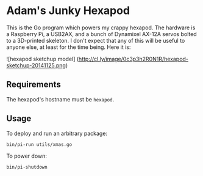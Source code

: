 # Adam's Junky Hexapod

This is the Go program which powers my crappy hexapod. The hardware is a
Raspberry Pi, a USB2AX, and a bunch of Dynamixel AX-12A servos bolted to a
3D-printed skeleton. I don't expect that any of this will be useful to anyone
else, at least for the time being. Here it is:

![hexapod sketchup model] (http://cl.ly/image/0c3p3h2R0N1R/hexapod-sketchup-20141125.png)

## Requirements

The hexapod's hostname must be `hexapod`.


## Usage

To deploy and run an arbitrary package:

    bin/pi-run utils/xmas.go

To power down:

    bin/pi-shutdown
